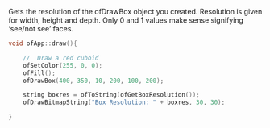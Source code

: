 Gets the resolution of the ofDrawBox object you created. Resolution is given for width, height and depth. Only 0 and 1 values make sense signifying ‘see/not see’ faces.

```cpp
void ofApp::draw(){

    //  Draw a red cuboid
    ofSetColor(255, 0, 0);
    ofFill();
    ofDrawBox(400, 350, 10, 200, 100, 200);

    string boxres = ofToString(ofGetBoxResolution());
    ofDrawBitmapString("Box Resolution: " + boxres, 30, 30);

}

```
